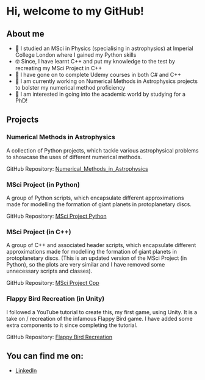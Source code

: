 # Hi, welcome to my GitHub!



## About me

- 🔭 I studied an MSci in Physics (specialising in astrophysics) at Imperial College London where I gained my Python skills
- 🤓 Since, I have learnt C++ and put my knowledge to the test by recreating my MSci Project in C++
- 👾 I have gone on to complete Udemy courses in both C# and C++
- 🤖 I am currently working on Numerical Methods in Astrophysics projects to bolster my numerical method proficiency
- 🧐 I am interested in going into the academic world by studying for a PhD!



## Projects


### Numerical Methods in Astrophysics

A collection of Python projects, which tackle various astrophysical problems to showcase the uses of different numerical methods.

GitHub Repository: [Numerical_Methods_in_Astrophysics](https://github.com/ocabrown/Numerical_Methods_in_Astrophysics)


### MSci Project (in Python)

A group of Python scripts, which encapsulate different approximations made for modelling the formation of giant planets in protoplanetary discs.

GitHub Repository: [MSci Project Python](https://github.com/ocabrown/MSci_Project_Python)


### MSci Project (in C++)

A group of C++ and associated header scripts, which encapsulate different approximations made for modelling the formation of giant planets in protoplanetary discs. (This is an updated version of the MSci Project (in Python), so the plots are very similar and I have removed some unnecessary scripts and classes).

GitHub Repository: [MSci Project Cpp](https://github.com/ocabrown/MSci_Project_Cpp)


### Flappy Bird Recreation (in Unity)

I followed a YouTube tutorial to create this, my first game, using Unity. It is a take on / recreation of the infamous Flappy Bird game. I have added some extra components to it since completing the tutorial.

GitHub Repository: [Flappy Bird Recreation](https://github.com/ocabrown/FlappyBirdReproduction)


## You can find me on:
- [LinkedIn](https://www.linkedin.com/in/browoc/)

